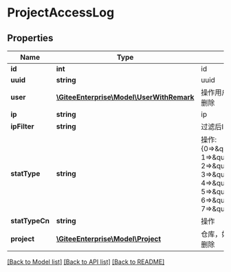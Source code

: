 # ProjectAccessLog

## Properties
Name | Type | Description | Notes
------------ | ------------- | ------------- | -------------
**id** | **int** | id | [optional] 
**uuid** | **string** | uuid | [optional] 
**user** | [**\GiteeEnterprise\Model\UserWithRemark**](UserWithRemark.md) | 操作用户，如果user是null，表示已删除 | [optional] 
**ip** | **string** | ip | [optional] 
**ipFilter** | **string** | 过滤后IP | [optional] 
**statType** | **string** | 操作: {0&#x3D;&gt;\&quot;HTTP_ACCESS\&quot;, 1&#x3D;&gt;\&quot;SSH_PULL\&quot;, 2&#x3D;&gt;\&quot;SVN_PULL\&quot;, 3&#x3D;&gt;\&quot;HTTP_PULL\&quot;, 4&#x3D;&gt;\&quot;SSH_PUSH\&quot;, 5&#x3D;&gt;\&quot;SVN_PUSH\&quot;, 6&#x3D;&gt;\&quot;HTTP_PUSH\&quot;, 7&#x3D;&gt;\&quot;DOWNLOAD_ZIP\&quot;} | [optional] 
**statTypeCn** | **string** | 操作 | [optional] 
**project** | [**\GiteeEnterprise\Model\Project**](Project.md) | 仓库，如果project是null，表示已删除 | [optional] 

[[Back to Model list]](../../README.md#documentation-for-models) [[Back to API list]](../../README.md#documentation-for-api-endpoints) [[Back to README]](../../README.md)


